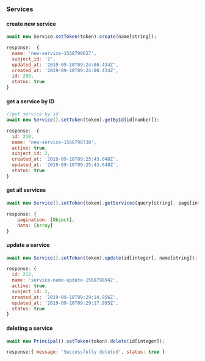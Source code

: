 ### Services

#### create new service
```javascript
await new Service.setToken(token).create(name[string]);

response:  {
  name: 'new-service-1568798627',
  subject_id: '2',
  updated_at: '2019-09-18T09:24:00.434Z',
  created_at: '2019-09-18T09:24:00.434Z',
  id: 208,
  status: true
}

````
#### get a service by ID
```javascript
//get service by id
await new Service().setToken(token).getById(id[number]);

response:  {
  id: 210,
  name: 'new-service-1568798730',
  active: true,
  subject_id: 2,
  created_at: '2019-09-18T09:25:43.048Z',
  updated_at: '2019-09-18T09:25:43.048Z',
  status: true
}

```
#### get all services
```javascript
await new Service().setToken(token).getServices(query[string], page[integer], pageSize[integer], sort[string], order[string]);

response: { 
    pagination: [Object], 
    data: [Array] 
}
```
#### update a service
```javascript
await new Service().setToken(token).update(id[integer], name[string]);

response: {
  id: 212,
  name: 'service-name-update-1568798942',
  active: true,
  subject_id: 2,
  created_at: '2019-09-18T09:29:14.956Z',
  updated_at: '2019-09-18T09:29:17.995Z',
  status: true
}

```
#### deleting a service
```javascript
await new Principal().setToken(token).delete(id[integer]);

response:{ message: 'Successfully deleted', status: true }
```
